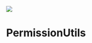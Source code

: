 [![](https://jitpack.io/v/gldev0403/PermissionUtils.svg)](https://jitpack.io/#gldev0403/PermissionUtils)
# PermissionUtils
